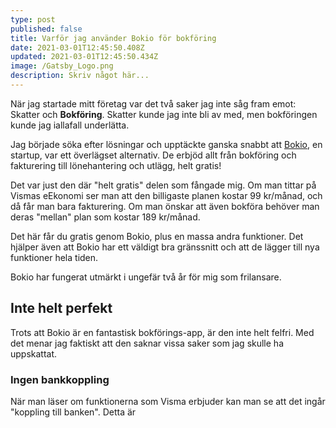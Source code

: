 ```yaml
---
type: post
published: false
title: Varför jag använder Bokio för bokföring
date: 2021-03-01T12:45:50.408Z
updated: 2021-03-01T12:45:50.434Z
image: /Gatsby_Logo.png
description: Skriv något här...
---
```

När jag startade mitt företag var det två saker jag inte såg fram emot: Skatter och **Bokföring**. Skatter kunde jag inte bli av med, men bokföringen kunde jag iallafall underlätta.

Jag började söka efter lösningar och upptäckte ganska snabbt att [Bokio](https://bokio.se), en startup, var ett överlägset alternativ. De erbjöd allt från bokföring och fakturering till lönehantering och utlägg, helt gratis!

Det var just den där "helt gratis" delen som fångade mig. Om man tittar på Vismas eEkonomi ser man att den billigaste planen kostar 99 kr/månad, och då får man bara fakturering. Om man önskar att även bokföra behöver man deras "mellan" plan som kostar 189 kr/månad.

Det här får du gratis genom Bokio, plus en massa andra funktioner. Det hjälper även att Bokio har ett väldigt bra gränssnitt och att de lägger till nya funktioner hela tiden.

Bokio har fungerat utmärkt i ungefär två år för mig som frilansare.

## Inte helt perfekt

Trots att Bokio är en fantastisk bokförings-app, är den inte helt felfri. Med det menar jag faktiskt att den saknar vissa saker som jag skulle ha uppskattat.

### Ingen bankkoppling

När man läser om funktionerna som Visma erbjuder kan man se att det ingår "koppling till banken". Detta är 